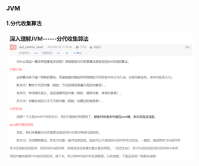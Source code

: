 ### JVM

#### 1.分代收集算法

<img src="https://raw.githubusercontent.com/QinKai176/Image-Hosting/master/img/20210225095859.png"/>